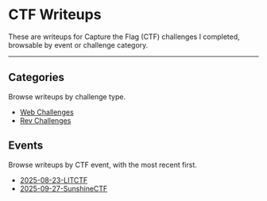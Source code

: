 # CTF Writeups

These are writeups for Capture the Flag (CTF) challenges I completed, browsable by event or challenge category.

---

## Categories
Browse writeups by challenge type.

- [Web Challenges](Web-Challenges.md)
- [Rev Challenges](Rev-Challenges.md)

## Events
Browse writeups by CTF event, with the most recent first.

- [2025-08-23-LITCTF](All-CTF-Challenges/2025-08-23-LITCTF)
- [2025-09-27-SunshineCTF](All-CTF-Challenges/2025-09-27-SunshineCTF/)